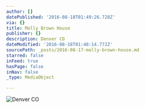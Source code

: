 ```yaml
---
author: []
datePublished: '2016-08-18T01:49:26.728Z'
via: {}
title: Molly Brown House
publisher: {}
description: Denver CO
dateModified: '2016-08-18T01:48:14.772Z'
sourcePath: _posts/2016-08-17-molly-brown-house.md
starred: false
inFeed: true
hasPage: false
inNav: false
_type: MediaObject

---
```

![Denver CO](https://the-grid-user-content.s3-us-west-2.amazonaws.com/b0cbffdb-e1d5-4b72-b1f6-cbf53d8df2ec.jpg)